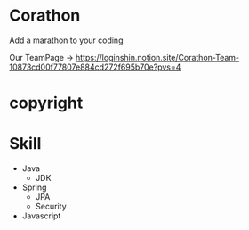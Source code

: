 # Corathon
Add a marathon to your coding

Our TeamPage
→ https://loginshin.notion.site/Corathon-Team-10873cd00f77807e884cd272f695b70e?pvs=4

# copyright

# Skill
- Java
  - JDK
- Spring
  - JPA
  - Security
- Javascript

